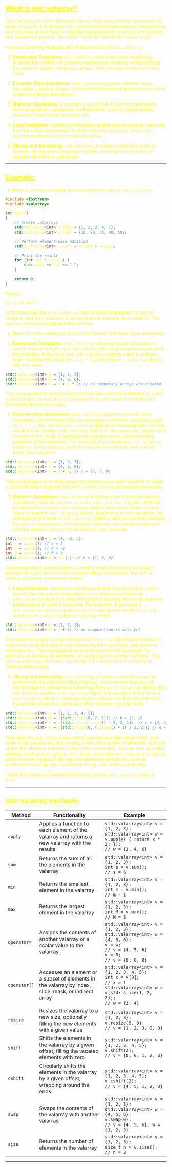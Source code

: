 ## <font color="yellow"><u>What is std::valarray?</u></f>

`std::valarray` is a C++ Standard Library class template that represents an array of values. It is designed for numerical and mathematical computations and provides an interface for expressing operations on arrays in a concise and expressive manner. The name "valarray" stands for "value array."

Here are some key features and characteristics of `std::valarray`:

1. **Expression Templates:** `std::valarray` uses expression templates, allowing the creation of complex expressions involving arrays without the need for explicit temporary arrays. This can lead to more efficient code.

2. **Element-Wise Operations:** `std::valarray` supports element-wise operations, making it easy to perform mathematical operations on entire arrays in a single expression.

3. **Numeric Operations:** It includes a set of built-in numeric operations, such as addition, subtraction, multiplication, division, trigonometric functions, logarithmic functions, etc.

4. **Lazy Evaluation:** Expression templates enable lazy evaluation, meaning that the actual computation is deferred until necessary, which can improve performance in certain scenarios.

5. **Slicing and Subsetting:** `std::valarray` provides convenient ways to perform slicing and subsetting of arrays, allowing the extraction of specific elements or subarrays.
---
## <font color="yellow"><u>Example:</u></f>

- Here is a simple example demonstrating the use of `std::valarray`:

```cpp
#include <iostream>
#include <valarray>

int main() 
{
    // Create valarrays
    std::valarray<int> array1 = {1, 2, 3, 4, 5};
    std::valarray<int> array2 = {10, 20, 30, 40, 50};

    // Perform element-wise addition
    std::valarray<int> result = array1 + array2;

    // Print the result
    for (int val : result) {
        std::cout << val << " ";
    }

    return 0;
}
```

Output:
```
11 22 33 44 55
```

In this example, the `std::valarray` class is used to represent arrays of integers, and the `+` operator is overloaded for element-wise addition. The result is computed lazily and then printed.

- Here are some examples of each key feature that have been mentioned:

1. **Expression Templates:** `std::valarray` uses expression templates to avoid creating temporary arrays when performing complex expressions. For example, if you have two `std::valarray` objects `a` and `b`, and you want to assign the result of `a + b * 2` to another `std::valarray` object `c`, you can write:

```cpp
std::valarray<int> a = {1, 2, 3};
std::valarray<int> b = {4, 5, 6};
std::valarray<int> c = a + b * 2; // no temporary arrays are created
```

This is equivalent to writing a loop that iterates over each element of `a` and `b`, and assigns the result to `c`, but without the overhead of creating and destroying temporary arrays.

2. **Element-Wise Operations:** `std::valarray` supports element-wise operations, which means that you can apply arithmetic operators, such as `+`, `-`, `*`, `/`, etc., to two `std::valarray` objects of the same size, and the result will be another `std::valarray` object of the same size, where each element is the result of applying the operator to the corresponding elements of the operands. For example, if you have two `std::valarray` objects `a` and `b`, and you want to compute the element-wise sum of them, you can write:

```cpp
std::valarray<int> a = {1, 2, 3};
std::valarray<int> b = {4, 5, 6};
std::valarray<int> c = a + b; // c = {5, 7, 9}
```

This is equivalent to writing a loop that iterates over each element of `a` and `b`, and adds them together, but with a more concise and expressive syntax.

3. **Numeric Operations:** `std::valarray` includes a set of built-in numeric operations, such as `sum`, `min`, `max`, `abs`, `sqrt`, `sin`, `cos`, `log`, etc., that can be applied to a single `std::valarray` object, and return either a scalar value or another `std::valarray` object, depending on the operation. For example, if you have a `std::valarray` object `a`, and you want to compute the sum of its elements, the minimum element, the maximum element, and the absolute value of each element, you can write:

```cpp
std::valarray<int> a = {1, -2, 3};
int s = a.sum(); // s = 2
int m = a.min(); // m = -2
int M = a.max(); // M = 3
std::valarray<int> b = abs(a); // b = {1, 2, 3}
```

These operations are equivalent to writing loops that iterate over each element of `a`, and perform the corresponding computation, but with a simpler and more convenient syntax.

4. **Lazy Evaluation:** Expression templates enable lazy evaluation, which means that the actual computation of an expression involving `std::valarray` objects is deferred until it is needed, which can improve performance in certain scenarios. For example, if you have a `std::valarray` object `a`, and you want to assign the result of `a + 1` to another `std::valarray` object `b`, you can write:

```cpp
std::valarray<int> a = {1, 2, 3};
std::valarray<int> b = a + 1; // no computation is done yet
```

This does not actually compute the result of `a + 1`, but instead creates an expression template object that represents the expression, and stores a reference to `a`. The computation is only done when `b` is accessed, for example, by printing its elements, or assigning it to another variable. This can save memory and time, especially if the expression is complex or involves large arrays.

5. **Slicing and Subsetting:** `std::valarray` provides convenient ways to perform slicing and subsetting of arrays, which means that you can extract specific elements or subarrays from a `std::valarray` object, and use them as another `std::valarray` object. For example, if you have a `std::valarray` object `a`, and you want to extract the first two elements, the last two elements, and every other element, you can write:

```cpp
std::valarray<int> a = {1, 2, 3, 4, 5};
std::valarray<int> b = a[std::slice(0, 2, 1)]; // b = {1, 2}
std::valarray<int> c = a[std::slice(a.size() - 2, 2, 1)]; // c = {4, 5}
std::valarray<int> d = a[std::slice(0, (a.size() + 1) / 2, 2)]; // d = {1, 3, 5}
```

This uses the `std::slice` class, which represents a slice of an array, and takes three parameters: the starting index, the number of elements, and the stride (the distance between consecutive elements). You can also use other classes, such as `std::gslice`, `std::mask_array`, and `std::indirect_array`, to perform more advanced slicing and subsetting operations, such as multidimensional slicing, conditional slicing, and arbitrary indexing.

I hope this helps you understand how to use the `std::valarray` class in C++.

---
## <font color="yellow"><u>std::valarray methods:</u></f>

|Method|Functionality|Example|
|---|---|---|
|`apply`|Applies a function to each element of the valarray and returns a new valarray with the results|`std::valarray<int> v = {1, 2, 3};`<br>`std::valarray<int> w = v.apply( { return x * 2; });`<br>`// w = {2, 4, 6}`|
|`sum`|Returns the sum of all the elements in the valarray|`std::valarray<int> v = {1, 2, 3};`<br>`int s = v.sum();`<br>`// s = 6`|
|`min`|Returns the smallest element in the valarray|`std::valarray<int> v = {1, 2, 3};`<br>`int m = v.min();`<br>`// m = 1`|
|`max`|Returns the largest element in the valarray|`std::valarray<int> v = {1, 2, 3};`<br>`int M = v.max();`<br>`// M = 3`|
|`operator=`|Assigns the contents of another valarray or a scalar value to the valarray|`std::valarray<int> v = {1, 2, 3};`<br>`std::valarray<int> w = {4, 5, 6};`<br>`v = w;`<br>`// v = {4, 5, 6}`<br>`v = 0;`<br>`// v = {0, 0, 0}`|
|`operator[]`|Accesses an element or a subset of elements in the valarray by index, slice, mask, or indirect array|`std::valarray<int> v = {1, 2, 3, 4, 5};`<br>`int x = v[0];`<br>`// x = 1`<br>`std::valarray<int> w = v[std::slice(1, 2, 2)];`<br>`// w = {2, 4}`|
|`resize`|Resizes the valarray to a new size, optionally filling the new elements with a given value|`std::valarray<int> v = {1, 2, 3};`<br>`v.resize(5, 0);`<br>`// v = {1, 2, 3, 0, 0}`|
|`shift`|Shifts the elements in the valarray by a given offset, filling the vacated elements with zero|`std::valarray<int> v = {1, 2, 3, 4, 5};`<br>`v.shift(2);`<br>`// v = {0, 0, 1, 2, 3}`|
|`cshift`|Circularly shifts the elements in the valarray by a given offset, wrapping around the ends|`std::valarray<int> v = {1, 2, 3, 4, 5};`<br>`v.cshift(2);`<br>`// v = {4, 5, 1, 2, 3}`|
|`swap`|Swaps the contents of the valarray with another valarray|`std::valarray<int> v = {1, 2, 3};`<br>`std::valarray<int> w = {4, 5, 6};`<br>`v.swap(w);`<br>`// v = {4, 5, 6}, w = {1, 2, 3}`|
|`size`|Returns the number of elements in the valarray|`std::valarray<int> v = {1, 2, 3};`<br>`size_t n = v.size();`<br>`// n = 3`|

---
